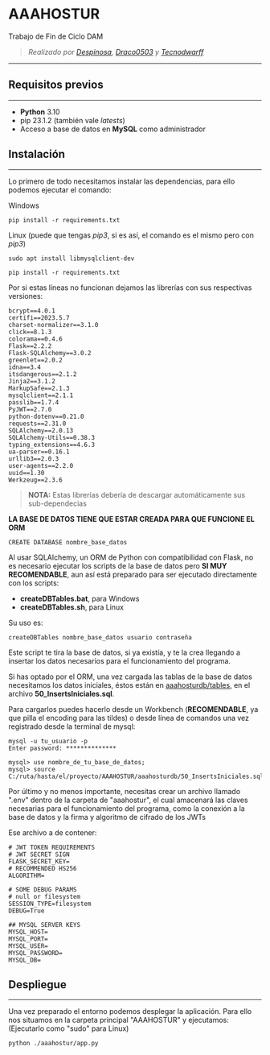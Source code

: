 # AAAHOSTUR
 Trabajo de Fin de Ciclo DAM
> *Realizado por [Despinosa](https://github.com/Despinosa), [Draco0503](https://github.com/Draco0503) y [Tecnodwarff](https://github.com/Tecnodwarff)*
---
## Requisitos previos

---
* **Python** 3.10
* pip 23.1.2 (también vale *latests*)
* Acceso a base de datos en **MySQL** como administrador


## Instalación

---
Lo primero de todo necesitamos instalar las dependencias, para ello podemos ejecutar el comando:

Windows

```commandline
pip install -r requirements.txt
```

Linux (puede que tengas *pip3*, si es así, el comando es el mismo pero con *pip3*)

```commandline
sudo apt install libmysqlclient-dev

pip install -r requirements.txt
```

Por si estas líneas no funcionan dejamos las librerías con sus respectivas versiones:

```text
bcrypt==4.0.1
certifi==2023.5.7
charset-normalizer==3.1.0
click==8.1.3
colorama==0.4.6
Flask==2.2.2
Flask-SQLAlchemy==3.0.2
greenlet==2.0.2
idna==3.4
itsdangerous==2.1.2
Jinja2==3.1.2
MarkupSafe==2.1.3
mysqlclient==2.1.1
passlib==1.7.4
PyJWT==2.7.0
python-dotenv==0.21.0
requests==2.31.0
SQLAlchemy==2.0.13
SQLAlchemy-Utils==0.38.3
typing_extensions==4.6.3
ua-parser==0.16.1
urllib3==2.0.3
user-agents==2.2.0
uuid==1.30
Werkzeug==2.3.6
```

> **NOTA:** Estas librerías debería de descargar automáticamente sus sub-dependecias

**LA BASE DE DATOS TIENE QUE ESTAR CREADA PARA QUE FUNCIONE EL ORM**
```commandline
CREATE DATABASE nombre_base_datos
```

Al usar SQLAlchemy, un ORM de Python con compatibilidad con Flask, no es necesario ejecutar los scripts de la base de datos pero **SI MUY RECOMENDABLE**, aun así está preparado para ser ejecutado directamente con los scripts:


* **createDBTables.bat**, para Windows
* **createDBTables.sh**, para Linux

Su uso es:

```commandline
createDBTables nombre_base_datos usuario contraseña
```

Este script te tira la base de datos, si ya existía, y te la crea llegando a insertar los datos necesarios para el funcionamiento del programa.

Si has optado por el ORM, una vez cargada las tablas de la base de datos necesitamos los datos iniciales, éstos están en [aaahosturdb/tables](/aaahosturdb/tables), en el archivo **50_InsertsIniciales.sql**.

Para cargarlos puedes hacerlo desde un Workbench (**RECOMENDABLE**, ya que pilla el encoding para las tildes) o desde línea de comandos una vez registrado desde la terminal de mysql:
```commandline
mysql -u tu_usuario -p
Enter password: **************

mysql> use nombre_de_tu_base_de_datos;
mysql> source C:/ruta/hasta/el/proyecto/AAAHOSTUR/aaahosturdb/50_InsertsIniciales.sql;
```


Por último y no menos importante, necesitas crear un archivo llamado ".env" dentro de la carpeta de "aaahostur", el cual amacenará las claves necesarias para el funcionamiento del programa, como la conexión a la base de datos y la firma y algoritmo de cifrado de los JWTs

Ese archivo a de contener:

```text
# JWT TOKEN REQUIREMENTS
# JWT SECRET SIGN
FLASK_SECRET_KEY=
# RECOMMENDED HS256
ALGORITHM=

# SOME DEBUG PARAMS
# null or filesystem
SESSION_TYPE=filesystem
DEBUG=True

## MYSQL SERVER KEYS
MYSQL_HOST=
MYSQL_PORT=
MYSQL_USER=
MYSQL_PASSWORD=
MYSQL_DB=
```

## Despliegue

---
Una vez preparado el entorno podemos desplegar la aplicación. Para ello nos situamos en la carpeta principal "AAAHOSTUR" y ejecutamos:
(Ejecutarlo como "sudo" para Linux)

```commandline
python ./aaahostur/app.py
```

